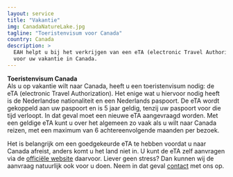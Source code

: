 ```yaml
---
layout: service
title: "Vakantie"
img: CanadaNatureLake.jpg
tagline: "Toeristenvisum voor Canada"
country: Canada
description: >
  EAH helpt u bij het verkrijgen van een eTA (electronic Travel Authorization)
  voor uw vakantie in Canada.
---
```

<p>
<strong>Toeristenvisum Canada</strong><br/>Als u op vakantie wilt naar Canada, heeft u een toeristenvisum nodig: de eTA (electronic Travel Authorization). Het enige wat u hiervoor nodig
heeft is de Nederlandse nationaliteit en een Nederlands paspoort. De eTA wordt gekoppeld aan uw paspoort en is 5 jaar geldig, tenzij uw paspoort voor die tijd verloopt. In dat geval moet een nieuwe eTA aangevraagd worden. Met een geldige eTA kunt u over het algemeen zo vaak als u wilt naar Canada reizen, met een maximum van 6 achtereenvolgende maanden per bezoek.

Het is belangrijk om een goedgekeurde eTA te hebben voordat u naar Canada afreist, anders komt u het land niet in. U kunt de eTA zelf aanvragen via de <a href="https://www.canada.ca/en/immigration-refugees-citizenship/services/visit-canada/eta/apply.html" target="_blank">officiële website</a> daarvoor.
Liever geen stress? Dan kunnen wij de aanvraag natuurlijk ook voor u doen. Neem in dat geval <a href="{{ site.baseurl }}/contact">contact</a> met ons op.
<p/>
